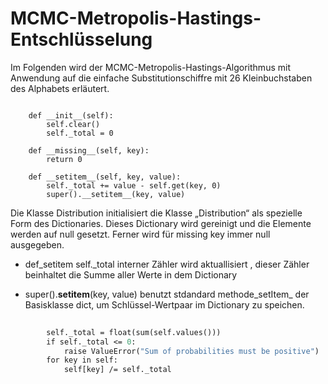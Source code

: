 # MCMC-Metropolis-Hastings-Entschlüsselung
Im Folgenden wird der MCMC-Metropolis-Hastings-Algorithmus mit Anwendung auf die einfache Substitutionschiffre mit 26 Kleinbuchstaben des Alphabets erläutert.
```class Distribution(dict):
    
    def __init__(self):
        self.clear()
        self._total = 0
    
    def __missing__(self, key):
        return 0  
    
    def __setitem__(self, key, value):
        self._total += value - self.get(key, 0)
        super().__setitem__(key, value)
```
Die Klasse Distribution initialisiert die Klasse „Distribution“ als spezielle Form des Dictionaries. Dieses Dictionary wird gereinigt und die Elemente werden auf null gesetzt. Ferner wird für missing key immer null ausgegeben.

- def_setitem
self._total interner Zähler wird aktuallisiert , dieser Zähler beinhaltet die Summe aller Werte in dem Dictionary

- super().__setitem__(key, value)
benutzt stdandard methode_setItem_ der Basisklasse dict, um Schlüssel-Wertpaar im Dictionary zu speichen.


``` def renormalize(self):
      
        self._total = float(sum(self.values()))
        if self._total <= 0:
            raise ValueError("Sum of probabilities must be positive")
        for key in self:
            self[key] /= self._total
